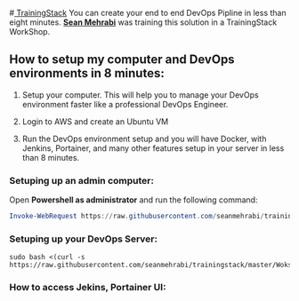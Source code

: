 #[ TrainingStack](https://trainingstack.io/ " TrainingStack")
You can create your end to end DevOps Pipline in less than eight minutes. **[Sean Mehrabi](https://ca.linkedin.com/in/seanmehrabi "Sean Mehrabi")** was training this solution in a TrainingStack WorkShop. 

## How to setup my computer and DevOps environments in 8 minutes: 

1. Setup your computer. This will help you to manage your DevOps environment faster like a professional DevOps Engineer. 

2. Login to AWS and create an Ubuntu VM 

3. Run the DevOps environment setup and you will have Docker, with Jenkins, Portainer, and many other features setup in your server in less than 8 minutes. 


### Setuping up an admin computer:  

Open **Powershell as administrator** and run the following command: 
```powershell
Invoke-WebRequest https://raw.githubusercontent.com/seanmehrabi/trainingstack/master/admin-computer.ps1 -UseBasicParsing | iex
```


### Setuping up your DevOps Server: 
```shell 
sudo bash <(curl -s https://raw.githubusercontent.com/seanmehrabi/trainingstack/master/Wokshop/Jenkins/deploy.sh)
```


### How to access Jekins, Portainer UI: 
